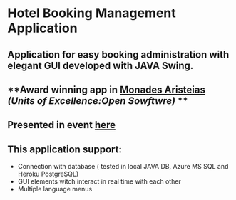 Hotel Booking Management Application
====================================

Application for easy booking administration with elegant GUI developed with JAVA Swing.
------------------


**Award winning app in [Monades Aristeias](https://ma.ellak.gr) _(Units of Excellence:Open Sowftwre)_ **
------------------

Presented in event [here](https://ma.ellak.gr/events/3%CE%B7-%CE%B7%CE%BC%CE%B5%CF%81%CE%AF%CE%B4%CE%B1-%CE%BC%CE%BF%CE%BD%CE%AC%CE%B4%CE%B1%CF%82-%CE%B1%CF%81%CE%B9%CF%83%CF%84%CE%B5%CE%AF%CE%B1%CF%82-%CF%80%CE%B1%CE%BD%CE%B5%CF%80%CE%B9%CF%83%CF%84/)
-------------------

This application support:
---------------
* Connection with database ( tested in local JAVA DB, Azure MS SQL and Heroku PostgreSQL)
* GUI elements witch interact in real time with each other
* Multiple language menus
